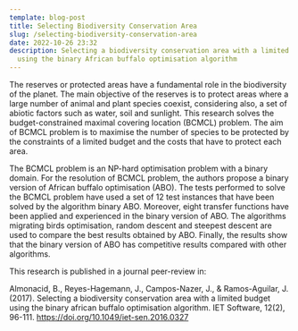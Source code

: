 ```yaml
---
template: blog-post
title: Selecting Biodiversity Conservation Area
slug: /selecting-biodiversity-conservation-area
date: 2022-10-26 23:32
description: Selecting a biodiversity conservation area with a limited budget
  using the binary African buffalo optimisation algorithm
---
```

The reserves or protected areas have a fundamental role in the biodiversity of the planet. The main objective of the reserves is to protect areas where a large number of animal and plant species coexist, considering also, a set of abiotic factors such as water, soil and sunlight. This research solves the budget-constrained maximal covering location (BCMCL) problem. The aim of BCMCL problem is to maximise the number of species to be protected by the constraints of a limited budget and the costs that have to protect each area.

The BCMCL problem is an NP-hard optimisation problem with a binary domain. For the resolution of BCMCL problem, the authors propose a binary version of African buffalo optimisation (ABO). The tests performed to solve the BCMCL problem have used a set of 12 test instances that have been solved by the algorithm binary ABO. Moreover, eight transfer functions have been applied and experienced in the binary version of ABO. The algorithms migrating birds optimisation, random descent and steepest descent are used to compare the best results obtained by ABO. Finally, the results show that the binary version of ABO has competitive results compared with other algorithms.

This research is published in a journal peer-review in:

Almonacid, B., Reyes-Hagemann, J., Campos-Nazer, J., & Ramos-Aguilar, J. (2017). Selecting a biodiversity conservation area with a limited budget using the binary african buffalo optimisation algorithm. IET Software, 12(2), 96-111.
<https://doi.org/10.1049/iet-sen.2016.0327>